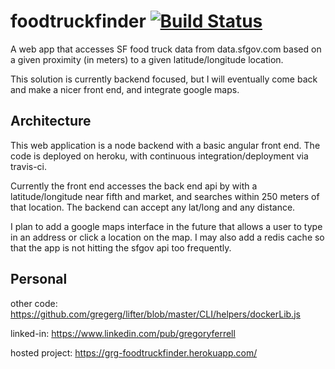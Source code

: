# foodtruckfinder [![Build Status](https://travis-ci.org/gregerg/foodtruckfinder.svg)](https://travis-ci.org/gregerg/foodtruckfinder)
A web app that accesses SF food truck data from data.sfgov.com based on a given proximity (in meters) to a given latitude/longitude location.

This solution is currently backend focused, but I will eventually come back and make a nicer front end, and integrate google maps.

## Architecture

This web application is a node backend with a basic angular front end. The code is deployed on heroku, with continuous integration/deployment via travis-ci. 

Currently the front end accesses the back end api by with a latitude/longitude near fifth and market, and searches within 250 meters of that location. The backend can accept any lat/long and any distance.

I plan to add a google maps interface in the future that allows a user to type in an address or click a location on the map. I may also add a redis cache so that the app is not hitting the sfgov api too frequently.

## Personal
other code: https://github.com/gregerg/lifter/blob/master/CLI/helpers/dockerLib.js

linked-in: https://www.linkedin.com/pub/gregoryferrell

hosted project: https://grg-foodtruckfinder.herokuapp.com/

